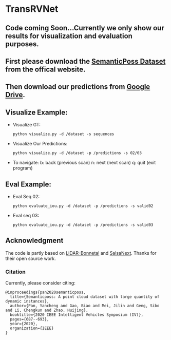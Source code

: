 # TransRVNet



## Code coming Soon...Currently we only show our results for visualization and evaluation purposes.



## First please download the [SemanticPoss Dataset](http://www.poss.pku.edu.cn./download.html) from the offical website.



## Then download our predictions from [Google Drive](https://drive.google.com/file/d/1i3GMG4KcOPwDbJtgZEDWJkSApOAnRn5O/view?usp=sharing).



## Visualize Example:

- Visualize GT:

  `python visualize.py -d /dataset -s sequences`

- Visualize Our Predictions:

  `python visualize.py -d /dataset -p /predictions -s 02/03`
- To navigate:
        b: back (previous scan)
        n: next (next scan)
        q: quit (exit program)
## Eval Example:

- Eval Seq 02:

  `python evaluate_iou.py -d /dataset -p /predictions -s valid02` 

- Eval seq 03:

  `python evaluate_iou.py -d /dataset -p /predictions -s valid03`



## Acknowledgment

The code is partly based on [LiDAR-Bonnetal](https://github.com/PRBonn/lidar-bonnetal) and [SalsaNext](https://github.com/Halmstad-University/SalsaNext). Thanks for their open source work.

### Citation

Currently, please consider citing:

```
@inproceedings{pan2020semanticposs,
  title={Semanticposs: A point cloud dataset with large quantity of dynamic instances},
  author={Pan, Yancheng and Gao, Biao and Mei, Jilin and Geng, Sibo and Li, Chengkun and Zhao, Huijing},
  booktitle={2020 IEEE Intelligent Vehicles Symposium (IV)},
  pages={687--693},
  year={2020},
  organization={IEEE}
}
```
